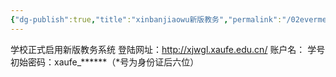 ```yaml
---
{"dg-publish":true,"title":"xinbanjiaowu新版教务","permalink":"/02evermemo/新版教务 new xaufe/","dgPassFrontmatter":true}
---
```





学校正式启用新版教务系统  登陆网址：http://xjwgl.xaufe.edu.cn/
 账户名： 学号
  初始密码：xaufe_******（*号为身份证后六位）

